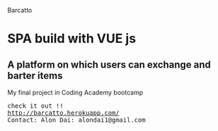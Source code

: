 
Barcatto

<h1> SPA build with VUE js </h1>
<h2> A platform on which users can exchange and barter items </h2>
<p>My final project in Coding Academy bootcamp</p>
<pre>
check it out !!
<a href="http://barcatto.herokuapp.com/">http://barcatto.herokuapp.com/<a/>
<span>Contact: Alon Dai: alondai1@gmail.com</span>
</pre>


